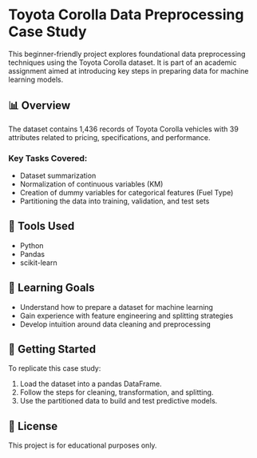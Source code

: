 # Toyota Corolla Data Preprocessing Case Study

This beginner-friendly project explores foundational data preprocessing techniques using the Toyota Corolla dataset. It is part of an academic assignment aimed at introducing key steps in preparing data for machine learning models.

## 📊 Overview

The dataset contains 1,436 records of Toyota Corolla vehicles with 39 attributes related to pricing, specifications, and performance.

### Key Tasks Covered:
- Dataset summarization
- Normalization of continuous variables (KM)
- Creation of dummy variables for categorical features (Fuel Type)
- Partitioning the data into training, validation, and test sets

## 🔧 Tools Used
- Python
- Pandas
- scikit-learn

## 🧠 Learning Goals
- Understand how to prepare a dataset for machine learning
- Gain experience with feature engineering and splitting strategies
- Develop intuition around data cleaning and preprocessing

## 🚀 Getting Started
To replicate this case study:
1. Load the dataset into a pandas DataFrame.
2. Follow the steps for cleaning, transformation, and splitting.
3. Use the partitioned data to build and test predictive models.

## 📝 License
This project is for educational purposes only.
